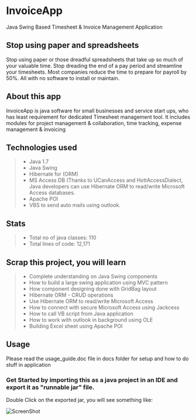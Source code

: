 # InvoiceApp
Java Swing Based Timesheet &amp; Invoice Management Application 

## Stop using paper and spreadsheets
Stop using paper or those dreadful spreadsheets that take up so much of your valuable time. 
Stop dreading the end of a pay period and streamline your timesheets. 
Most companies reduce the time to prepare for payroll by 50%. All with no software to install or maintain.

## About this app
InvoiceApp is java software for small businesses and service start ups, who has least requirement for dedicated Timesheet management tool. 
It includes modules for project management & collaboration, time tracking, expense management & invoicing

## Technologies used
> - Java 1.7
> - Java Swing
> - Hibernate for (ORM)
> - MS Access DB (Thanks to UCanAccess and HxttAccessDialect, Java developers can use Hibernate ORM to read/write Microsoft Access databases.
> - Apache POI
> - VBS to send auto mails using outlook.

## Stats
> - Total no of java classes: 110
> - Total lines of code: 12,171

## Scrap this project, you will learn
> - Complete understanding on Java Swing components
> - How to build a large swing application using MVC pattern
> - How component designing done with GridBag layout
> - Hibernate ORM - CRUD operations
> - Use Hibernate ORM to read/write Microsoft Access
> - How to connect with secure Microsoft Access using Jackcess
> - How to call VB script from Java application
> - How to work with outlook in background using OLE 
> - Building Excel sheet using Apache POI 

## Usage
Please read the usage_guide.doc file in docs folder for setup and how to do stuff in application
### Get Started by importing this as a java project in an IDE and export it as "runnable jar" file.
Double Click on the exported jar, you will see something like:

![ScreenShot](https://cloud.githubusercontent.com/assets/22431218/18817800/90bb8c2a-8387-11e6-90f8-3f1aeb300f78.PNG)
